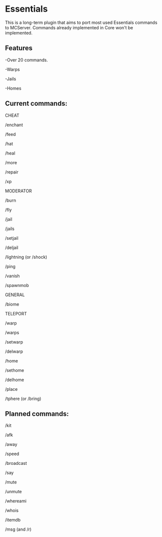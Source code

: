 Essentials
===========

This is a long-term plugin that aims to port most used Essentials commands to MCServer. Commands already implemented in Core won't be implemented.

Features
---
-Over 20 commands.

-Warps

-Jails

-Homes

Current commands:
---
CHEAT

/enchant

/feed

/hat

/heal

/more

/repair

/xp

MODERATOR

/burn

/fly

/jail

/jails

/setjail

/deljail

/lightning (or /shock)

/ping

/vanish

/spawnmob

GENERAL

/biome

TELEPORT

/warp

/warps

/setwarp

/delwarp

/home

/sethome

/delhome

/place

/tphere (or /bring)

Planned commands:
---

/kit

/afk

/away

/speed

/broadcast

/say

/mute

/unmute

/whereami

/whois

/itemdb

/msg (and /r)
